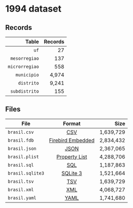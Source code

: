 # 1994 dataset

## Records

|          Table | Records |
| --------------:| -------:|
|           `uf` |      27 |
|  `mesorregiao` |     137 |
| `microrregiao` |     558 |
|    `municipio` |   4,974 |
|     `distrito` |   9,241 |
|  `subdistrito` |     155 |

## Files

| File             | Format                                                                                 |      Size |
| ---------------- |:--------------------------------------------------------------------------------------:| ---------:|
| `brasil.csv`     | [CSV](https://en.wikipedia.org/wiki/Comma-separated_values)                            | 1,639,729 |
| `brasil.fdb`     | [Firebird Embedded](https://en.wikipedia.org/wiki/Embedded_database#Firebird_Embedded) | 2,834,432 |
| `brasil.json`    | [JSON](https://en.wikipedia.org/wiki/JSON)                                             | 2,367,065 |
| `brasil.plist`   | [Property List](https://en.wikipedia.org/wiki/Property_list)                           | 4,288,706 |
| `brasil.sql`     | [SQL](https://en.wikipedia.org/wiki/SQL)                                               | 1,187,863 |
| `brasil.sqlite3` | [SQLite 3](https://en.wikipedia.org/wiki/SQLite)                                       | 1,521,664 |
| `brasil.tsv`     | [TSV](https://en.wikipedia.org/wiki/Tab-separated_values)                              | 1,639,729 |
| `brasil.xml`     | [XML](https://en.wikipedia.org/wiki/XML)                                               | 4,068,727 |
| `brasil.yaml`    | [YAML](https://en.wikipedia.org/wiki/YAML)                                             | 1,741,680 |
